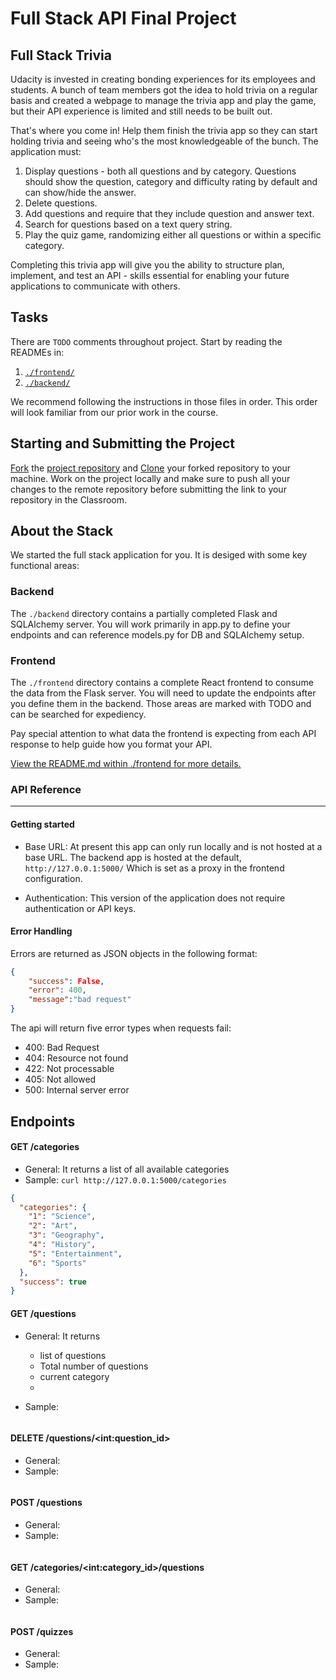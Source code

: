 # Full Stack API Final Project

## Full Stack Trivia

Udacity is invested in creating bonding experiences for its employees and students. A bunch of team members got the idea to hold trivia on a regular basis and created a  webpage to manage the trivia app and play the game, but their API experience is limited and still needs to be built out. 

That's where you come in! Help them finish the trivia app so they can start holding trivia and seeing who's the most knowledgeable of the bunch. The application must:

1) Display questions - both all questions and by category. Questions should show the question, category and difficulty rating by default and can show/hide the answer. 
2) Delete questions.
3) Add questions and require that they include question and answer text.
4) Search for questions based on a text query string.
5) Play the quiz game, randomizing either all questions or within a specific category. 

Completing this trivia app will give you the ability to structure plan, implement, and test an API - skills essential for enabling your future applications to communicate with others. 

## Tasks

There are `TODO` comments throughout project. Start by reading the READMEs in:

1. [`./frontend/`](./frontend/README.md)
2. [`./backend/`](./backend/README.md)

We recommend following the instructions in those files in order. This order will look familiar from our prior work in the course.

## Starting and Submitting the Project

[Fork](https://help.github.com/en/articles/fork-a-repo) the [project repository]() and [Clone](https://help.github.com/en/articles/cloning-a-repository) your forked repository to your machine. Work on the project locally and make sure to push all your changes to the remote repository before submitting the link to your repository in the Classroom. 

## About the Stack

We started the full stack application for you. It is desiged with some key functional areas:

### Backend

The `./backend` directory contains a partially completed Flask and SQLAlchemy server. You will work primarily in app.py to define your endpoints and can reference models.py for DB and SQLAlchemy setup. 

### Frontend

The `./frontend` directory contains a complete React frontend to consume the data from the Flask server. You will need to update the endpoints after you define them in the backend. Those areas are marked with TODO and can be searched for expediency. 

Pay special attention to what data the frontend is expecting from each API response to help guide how you format your API. 

[View the README.md within ./frontend for more details.](./frontend/README.md)

### API Reference
___

#### Getting started

* Base URL: At present this app can only run locally and is not hosted at a base URL. The backend app is hosted at the default, ```http://127.0.0.1:5000/``` Which is set as a proxy in the frontend configuration.

* Authentication: This version of the application does not require authentication or API keys.

#### Error Handling

Errors are returned as JSON objects in the following format:

``` json
{
    "success": False,
    "error": 400,
    "message":"bad request"
}
```

The api will return five error types when requests fail:

* 400: Bad Request
* 404: Resource not found
* 422: Not processable
* 405: Not allowed
* 500: Internal server error

## Endpoints

#### GET /categories

* General: It returns a list of all available categories
* Sample: ```curl http://127.0.0.1:5000/categories```


``` json
{
  "categories": {
    "1": "Science", 
    "2": "Art", 
    "3": "Geography", 
    "4": "History", 
    "5": "Entertainment", 
    "6": "Sports"
  }, 
  "success": true
}
```

#### GET /questions

* General: It returns 
    * list of questions 
    * Total number of questions
    * current category 
    * 

* Sample:

``` json
```


#### DELETE /questions/\<int:question_id\>

* General:
* Sample:

``` json
```

#### POST /questions

* General:
* Sample:

``` json
```

#### GET /categories/\<int:category_id\>/questions

* General:
* Sample:

``` json
```


#### POST /quizzes

* General:
* Sample:

``` json
```
